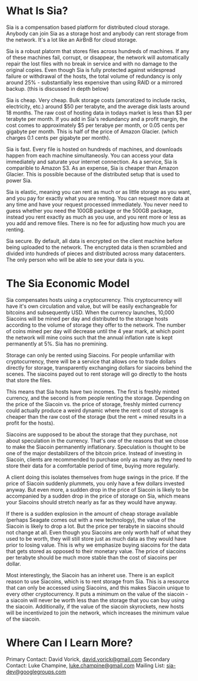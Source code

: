 What Is Sia?
============

Sia is a compensation based platform for distributed cloud storage. Anybody can join Sia as a storage host and anybody can rent storage from the network. It's a lot like an AirBnB for cloud storage.

Sia is a robust platorm that stores files across hundreds of machines. If any of these machines fail, corrupt, or disappear, the network will automatically repair the lost files with no break in service and with no damage to the original copies. Even though Sia is fully protected against widespread failure or withdrawal of the hosts, the total volume of redundancy is only around 25% - substantially less expensive than using RAID or a mirrored backup. (this is discussed in depth below)

Sia is cheap. Very cheap. Bulk storage costs (amoratized to include racks, electricity, etc.) around $50 per terabyte, and the average disk lasts around 18 months. The raw cost of hosting data in todays market is less than $3 per terabyte per month. If you add in Sia's redundancy and a profit margin, the cost comes to approximately $5 per terabye per month, or 0.05 cents per gigabyte per month. This is half of the price of Amazon Glacier. (which charges 0.1 cents per gigabyte per month).

Sia is fast. Every file is hosted on hundreds of machines, and downloads happen from each machine simultaneosly. You can access your data immediately and saturate your internet connection. As a service, Sia is comparible to Amazon S3. As an expense, Sia is cheaper than Amazon Glacier. This is possible because of the distributed setup that is used to power Sia.

Sia is elastic, meaning you can rent as much or as little storage as you want, and you pay for exactly what you are renting. You can request more data at any time and have your request processed immediately. You never need to guess whether you need the 100GB package or the 500GB package, instead you rent exactly as much as you use, and you rent more or less as you add and remove files. There is no fee for adjusting how much you are renting.

Sia secure. By default, all data is encrypted on the client machine before being uploaded to the network. The encrypted data is then scrambled and divided into hundreds of pieces and distributed across many datacenters. The only person who will be able to see your data is you.

The Sia Economic Model
======================

Sia compensates hosts using a cryptocurrency. This cryptocurrency will have it's own circulation and value, but will be easily exchangeable for bitcoins and subsequently USD. When the currency launches, 10,000 Siacoins will be mined per day and distributed to the storage hosts according to the volume of storage they offer to the network. The number of coins mined per day will decrease until the 4 year mark, at which point the network will mine coins such that the annual inflation rate is kept permanently at 5%. Sia has no premining.

Storage can only be rented using Siacoins. For people unfamiliar with cryptocurrency, there will be a service that allows one to trade dollars directly for storage, transparently exchanging dollars for siacoins behind the scenes. The siacoins payed out to rent storage will go directly to the hosts that store the files.

This means that Sia hosts have two incomes. The first is freshly minted currency, and the second is from people renting the storage. Depending on the price of the Siacoin vs. the price of storage, freshly minted currency could actually produce a weird dynamic where the rent cost of storage is cheaper than the raw cost of the storage (but the rent + mined results in a profit for the hosts).

Siacoins are supposed to be about the storage that they purchase, not about speculation in the currency. That's one of the reasons that we chose to make the Siacoin permanently inflationary. Speculation is thought to be one of the major destabilizers of the bitcoin price. Instead of investing in Siacoin, clients are recommended to purchase only as many as they need to store their data for a comfortable period of time, buying more regularly.

A client doing this isolates themselves from huge swings in the price. If the price of Siacoin suddenly plummets, you only have a few dollars invested anyway. But even more, a sudden drop in the price of Siacoin is likely to be accompanied by a sudden drop in the price of storage on Sia, which means your Siacoins should stretch nearly as far as they would have anyway.

If there is a sudden explosion in the amount of cheap storage available (perhaps Seagate comes out with a new technology), the value of the Siacoin is likely to drop a lot. But the price per terabyte in siacoins should not change at all. Even though you Siacoins are only worth half of what they used to be worth, they will still store just as much data as they would have prior to losing value. This is why we emphasize buying siacoins for the data that gets stored as opposed to their monetary value. The price of siacoins per terabyte should be much more stable than the cost of siacoins per dollar.

Most interestingly, the Siacoin has an inheret use. There is an explicit reason to use Siacoins, which is to rent storage from Sia. This is a resource that can only be accessed using Siacoins, and this makes Siacoin unique to every other cryptocurrency. It puts a minimum on the value of the siacoin - a siacoin will never be worth less than the storage that you can buy using the siacoin. Additionally, if the value of the siacoin skyrockets, new hosts will be incentivized to join the network, which increases the minimum value of the siacoin.

Where Can I Learn More?
=======================

Primary Contact: David Vorick, david.vorick@gmail.com
Secondary Contact: Luke Champine, luke.champine@gmail.com
Mailing List: sia-dev@googlegroups.com  
